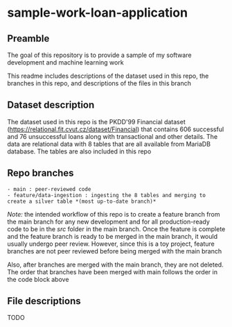 # sample-work-loan-application
## Preamble
The goal of this repository is to provide a sample of my software development and machine learning work

This readme includes descriptions of the dataset used in this repo, the branches in this repo, and descriptions of the files in this branch

## Dataset description
The dataset used in this repo is the PKDD'99 Financial dataset (https://relational.fit.cvut.cz/dataset/Financial) that contains 606 successful and 76 unsuccessful loans along with transactional and other details. The data are relational data with 8 tables that are all available from MariaDB database. The tables are also included in this repo

## Repo branches
```
- main : peer-reviewed code
- feature/data-ingestion : ingesting the 8 tables and merging to create a silver table *(most up-to-date branch)*
```
*Note:* the intended workflow of this repo is to create a feature branch from the main branch for any new development and for all production-ready code to be in the *src* folder in the main branch. Once the feature is complete and the feature branch is ready to be merged in the main branch, it would usually undergo peer review. However, since this is a toy project, feature branches are not peer reviewed before being merged with the main branch

Also, after branches are merged with the main branch, they are not deleted. The order that branches have been merged with main follows the order in the code block above

## File descriptions
TODO

